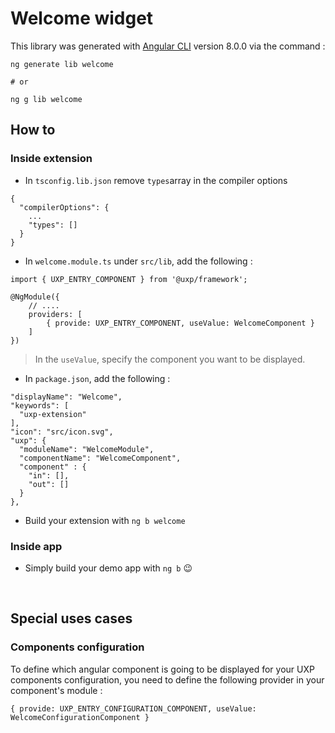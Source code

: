 # Welcome widget

This library was generated with [Angular CLI](https://github.com/angular/angular-cli) version 8.0.0 via the command :
```
ng generate lib welcome

# or

ng g lib welcome
```

## How to
### Inside extension

- In `tsconfig.lib.json` remove `types`array in the compiler options
```
{
  "compilerOptions": {
    ...
    "types": []
  }
}
```

- In `welcome.module.ts` under `src/lib`, add the following :
```
import { UXP_ENTRY_COMPONENT } from '@uxp/framework';

@NgModule({
    // ....
    providers: [
        { provide: UXP_ENTRY_COMPONENT, useValue: WelcomeComponent }
    ]
})
```

> In the `useValue`, specify the component you want to be displayed.

- In `package.json`, add the following :
```
"displayName": "Welcome",
"keywords": [
  "uxp-extension"
],
"icon": "src/icon.svg",
"uxp": {
  "moduleName": "WelcomeModule",
  "componentName": "WelcomeComponent",
  "component" : {
    "in": [],
    "out": []
  }
},
```

- Build your extension with `ng b welcome`

### Inside app

- Simply build your demo app with `ng b` 😉

<br>

## Special uses cases

### Components configuration

To define which angular component is going to be displayed for your UXP components configuration, you need to define the following provider in your component's module :

```
{ provide: UXP_ENTRY_CONFIGURATION_COMPONENT, useValue: WelcomeConfigurationComponent }
```
